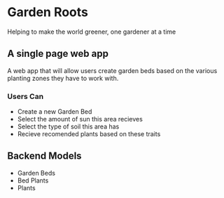 # Garden Roots
Helping to make the world greener, one gardener at a time

## A single page web app
A web app that will allow users create garden beds based on the various planting zones they have to work with.
### Users Can
* Create a new Garden Bed
* Select the amount of sun this area recieves
* Select the type of soil this area has
* Recieve recomended plants based on these traits


## Backend Models
* Garden Beds
* Bed Plants
* Plants

